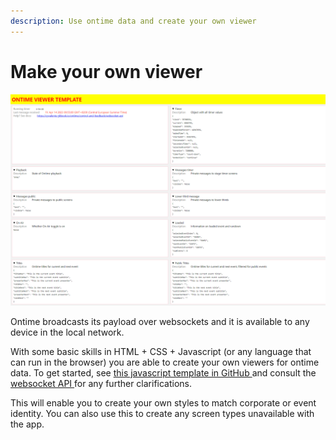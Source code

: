 ```yaml
---
description: Use ontime data and create your own viewer
---
```


# Make your own viewer

![A custom viewer can be made with basic HTML + CSS + Javascript](../.gitbook/assets/viewer-template.png)

Ontime broadcasts its payload over websockets and it is available to any device in the local network.&#x20;

With some basic skills in HTML + CSS + Javascript (or any language that can run in the browser) you are able to create your own viewers for ontime data. To get started, see [this javascript template in GitHub ](https://github.com/cpvalente/ontime-viewer-template-v2)and consult the [websocket API ](../control-and-feedback/ontime-apis/#osc-and-websocket-api)for any further clarifications.

This will enable you to create your own styles to match corporate or event identity. You can also use this to create any screen types unavailable with the app.

